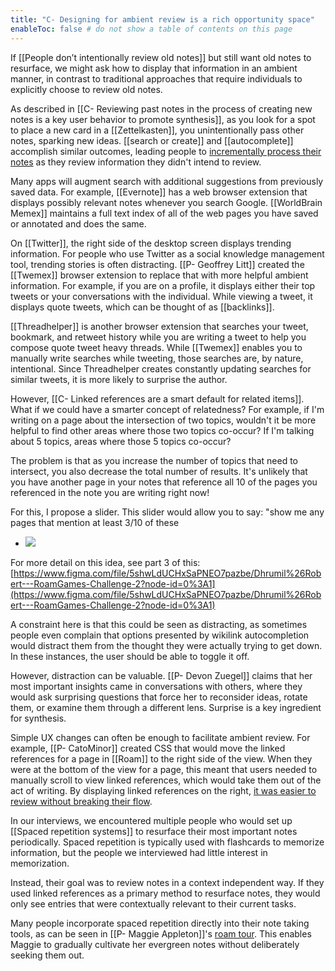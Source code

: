 ```yaml
---
title: "C- Designing for ambient review is a rich opportunity space"
enableToc: false # do not show a table of contents on this page
---
```

If [[People don’t intentionally review old notes]] but still want old notes to resurface, we might ask how to display that information in an ambient manner, in contrast to traditional approaches that require individuals to explicitly choose to review old notes.

As described in [[C- Reviewing past notes in the process of creating new notes is a key user behavior to promote synthesis]], as you look for a spot to place a new card in a [[Zettelkasten]], you unintentionally pass other notes, sparking new ideas. [[search or create]] and [[autocomplete]] accomplish similar outcomes, leading people to [incrementally process their notes](https://roamresearch.com/#/app/write-hypertext-notebook-graph-research/page/FgDkjHlEG) as they review information they didn't intend to review.

Many apps will augment search with additional suggestions from previously saved data. For example, [[Evernote]] has a web browser extension that displays possibly relevant notes whenever you search Google. [[WorldBrain Memex]] maintains a full text index of all of the web pages you have saved or annotated and does the same.

On [[Twitter]], the right side of the desktop screen displays trending information. For people who use Twitter as a social knowledge management tool, trending stories is often distracting. [[P- Geoffrey Litt]] created the [[Twemex]] browser extension to replace that with more helpful ambient information. For example, if you are on a profile, it displays either their top tweets or your conversations with the individual. While viewing a tweet, it displays quote tweets, which can be thought of as [[backlinks]].

[[Threadhelper]] is another browser extension that searches your tweet, bookmark, and retweet history while you are writing a tweet to help you compose quote tweet heavy threads. While [[Twemex]] enables you to manually write searches while tweeting, those searches are, by nature, intentional. Since Threadhelper creates constantly updating searches for similar tweets, it is more likely to surprise the author.

However, [[C- Linked references are a smart default for related items]]. What if we could have a smarter concept of relatedness? For example, if I'm writing on a page about the intersection of two topics, wouldn't it be more helpful to find other areas where those two topics co-occur? If I'm talking about 5 topics, areas where those 5 topics co-occur?

The problem is that as you increase the number of topics that need to intersect, you also decrease the total number of results. It's unlikely that you have another page in your notes that reference all 10 of the pages you referenced in the note you are writing right now!

For this, I propose a slider. This slider would allow you to say: "show me any pages that mention at least 3/10 of these

-   ![](https://firebasestorage.googleapis.com/v0/b/firescript-577a2.appspot.com/o/imgs%2Fapp%2Fwrite-hypertext-notebook-graph-research%2FbltwPhVuwk.png?alt=media&token=1e4fbbb3-9659-4fe5-a39e-99c65a967a36)

For more detail on this idea, see part 3 of this: [https://www.figma.com/file/5shwLdUCHxSaPNEO7pazbe/Dhrumil%26Robert---RoamGames-Challenge-2?node-id=0%3A1](https://www.figma.com/file/5shwLdUCHxSaPNEO7pazbe/Dhrumil%26Robert---RoamGames-Challenge-2?node-id=0%3A1)

A constraint here is that this could be seen as distracting, as sometimes people even complain that options presented by wikilink autocompletion would distract them from the thought they were actually trying to get down. In these instances, the user should be able to toggle it off.

However, distraction can be valuable. [[P- Devon Zuegel]] claims that her most important insights came in conversations with others, where they would ask surprising questions that force her to reconsider ideas, rotate them, or examine them through a different lens. Surprise is a key ingredient for synthesis.

Simple UX changes can often be enough to facilitate ambient review. For example, [[P- CatoMinor]] created CSS that would move the linked references for a page in [[Roam]] to the right side of the view. When they were at the bottom of the view for a page, this meant that users needed to manually scroll to view linked references, which would take them out of the act of writing. By displaying linked references on the right, [it was easier to review without breaking their flow](https://twitter.com/CatoMinor3/status/1496467417098248192?s=20&t=TaH4nzPwDSSr5t3DW5x9uQ).

In our interviews, we encountered multiple people who would set up [[Spaced repetition systems]] to resurface their most important notes periodically. Spaced repetition is typically used with flashcards to memorize information, but the people we interviewed had little interest in memorization.

Instead, their goal was to review notes in a context independent way. If they used linked references as a primary method to resurface notes, they would only see entries that were contextually relevant to their current tasks.

Many people incorporate spaced repetition directly into their note taking tools, as can be seen in [[P- Maggie Appleton]]'s [roam tour](https://youtu.be/RXXXHN516qc?t=1601). This enables Maggie to gradually cultivate her evergreen notes without deliberately seeking them out.